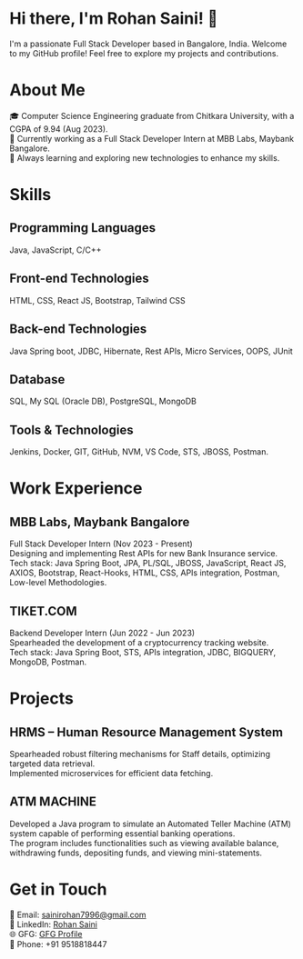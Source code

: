 <h1>Hi there, I'm Rohan Saini! 👋</h1>

<p>I'm a passionate Full Stack Developer based in Bangalore, India. Welcome to my GitHub profile! Feel free to explore my projects and contributions.</p>

<h1>About Me</h1>

<p>
  🎓 Computer Science Engineering graduate from Chitkara University, with a CGPA of 9.94 (Aug 2023).<br>
  💼 Currently working as a Full Stack Developer Intern at MBB Labs, Maybank Bangalore.<br>
  🌱 Always learning and exploring new technologies to enhance my skills.
</p>

<h1>Skills</h1>

<h2>Programming Languages</h2>
<p>Java, JavaScript, C/C++</p>

<h2>Front-end Technologies</h2>
<p>HTML, CSS, React JS, Bootstrap, Tailwind CSS</p>

<h2>Back-end Technologies</h2>
<p> Java Spring boot, JDBC, Hibernate, Rest APIs, Micro Services, OOPS, JUnit</p>

<h2>Database</h2>
<p>SQL, My SQL (Oracle DB), PostgreSQL, MongoDB</p>

<h2>Tools & Technologies</h2>
<p>Jenkins, Docker, GIT, GitHub, NVM, VS Code, STS, JBOSS, Postman.</p>

<h1>Work Experience</h1>

<h2>MBB Labs, Maybank Bangalore</h2>
<p>
  Full Stack Developer Intern (Nov 2023 - Present)<br>
  Designing and implementing Rest APIs for new Bank Insurance service.<br>
  Tech stack: Java Spring Boot, JPA, PL/SQL, JBOSS, JavaScript, React JS, AXIOS, Bootstrap, React-Hooks, HTML, CSS, APIs integration, Postman, Low-level Methodologies.
</p>

<h2>TIKET.COM </h2>
<p>
  Backend Developer Intern (Jun 2022 - Jun 2023)<br>
  Spearheaded the development of a cryptocurrency tracking website.<br>
  Tech stack:  Java Spring Boot, STS, APIs integration, JDBC, BIGQUERY, MongoDB, Postman.
</p>

<h1>Projects</h1>

<h2>HRMS – Human Resource Management System </h2>
<p>
  Spearheaded robust filtering mechanisms for Staff details, optimizing targeted data retrieval.<br>
  Implemented microservices for efficient data fetching.
</p>

<h2>ATM MACHINE</h2>
<p>
  Developed a Java program to simulate an Automated Teller Machine (ATM) system capable of performing essential 
banking operations.<br>
  The program includes functionalities such as viewing available balance, withdrawing funds, depositing funds, and 
viewing mini-statements.
</p>


<h1>Get in Touch</h1>

<p>
  📧 Email: <a href="mailto:sainirohan7996@gmail.com">sainirohan7996@gmail.com</a><br>
  💼 LinkedIn: <a href="https://www.linkedin.com/in/rohan-saini-502b301b4/">Rohan Saini</a><br>
  🌐 GFG: <a href="https://auth.geeksforgeeks.org/user/sainirohan7996/">GFG Profile</a><br>
  📱 Phone: +91 9518818447
</p>
